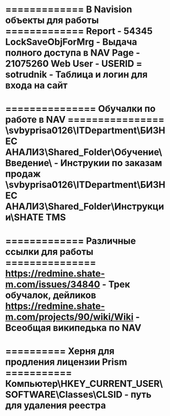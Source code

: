 ============= В Navision объекты для работы =============
Report - 54345 LockSaveObjForMrg - Выдача полного доступа в NAV
Page - 21075260 Web User - USERID = sotrudnik - Таблица и логин для входа на сайт
=========================================================
=============== Обучалки по работе в NAV ================
\\svbyprisa0126\ITDepartment\БИЗНЕС АНАЛИЗ\Shared_Folder\Обучение\Введение\ - Инструкии по заказам продаж
\\svbyprisa0126\ITDepartment\БИЗНЕС АНАЛИЗ\Shared_Folder\Инструкции\SHATE TMS
=========================================================
============= Различные ссылки для работы ===============
https://redmine.shate-m.com/issues/34840 - Трек обучалок, дейликов
https://redmine.shate-m.com/projects/90/wiki/Wiki - Всеобщая википедька по NAV
=========================================================
========== Херня для продления лицензии Prism ===========
Компьютер\HKEY_CURRENT_USER\SOFTWARE\Classes\CLSID - путь для удаления реестра
=========================================================

